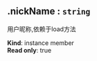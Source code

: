 <a name="module_miot/Account..IAccount+nickName"></a>

## .nickName : <code>string</code>
用户昵称,依赖于load方法

**Kind**: instance member  
**Read only**: true  

